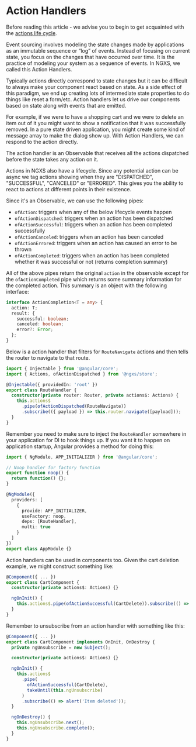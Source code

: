 # Action Handlers

Before reading this article - we advise you to begin to get acquainted with the [actions life cycle](actions-life-cycle.md).

Event sourcing involves modeling the state changes made by applications as an immutable sequence or “log” of events. Instead of focusing on current state, you focus on the changes that have occurred over time. It is the practice of modeling your system as a sequence of events. In NGXS, we called this Action Handlers.

Typically actions directly correspond to state changes but it can be difficult to always make your component react based on state. As a side effect of this paradigm, we end up creating lots of intermediate state properties to do things like reset a form/etc. Action handlers let us drive our components based on state along with events that are emitted.

For example, if we were to have a shopping cart and we were to delete an item out of it you might want to show a notification that it was successfully removed. In a pure state driven application, you might create some kind of message array to make the dialog show up. With Action Handlers, we can respond to the action directly.

The action handler is an Observable that receives all the actions dispatched before the state takes any action on it.

Actions in NGXS also have a lifecycle. Since any potential action can be async we tag actions showing when they are "DISPATCHED", "SUCCESSFUL", "CANCELED" or "ERRORED". This gives you the ability to react to actions at different points in their existence.

Since it's an Observable, we can use the following pipes:

* `ofAction`: triggers when any of the below lifecycle events happen
* `ofActionDispatched`: triggers when an action has been dispatched
* `ofActionSuccessful`: triggers when an action has been completed successfully
* `ofActionCanceled`: triggers when an action has been canceled
* `ofActionErrored`: triggers when an action has caused an error to be thrown
* `ofActionCompleted`: triggers when an action has been completed whether it was successful or not \(returns completion summary\)

All of the above pipes return the original `action` in the observable except for the `ofActionCompleted` pipe which returns some summary information for the completed action. This summary is an object with the following interface:

```typescript
interface ActionCompletion<T = any> {
  action: T;
  result: {
    successful: boolean;
    canceled: boolean;
    error?: Error;
  };
}
```

Below is a action handler that filters for `RouteNavigate` actions and then tells the router to navigate to that route.

```typescript
import { Injectable } from '@angular/core';
import { Actions, ofActionDispatched } from '@ngxs/store';

@Injectable({ providedIn: 'root' })
export class RouteHandler {
  constructor(private router: Router, private actions$: Actions) {
    this.actions$
      .pipe(ofActionDispatched(RouteNavigate))
      .subscribe(({ payload }) => this.router.navigate([payload]));
  }
}
```

Remember you need to make sure to inject the `RouteHandler` somewhere in your application for DI to hook things up. If you want it to happen on application startup, Angular provides a method for doing this:

```typescript
import { NgModule, APP_INITIALIZER } from '@angular/core';

// Noop handler for factory function
export function noop() {
  return function() {};
}

@NgModule({
  providers: [
    {
      provide: APP_INITIALIZER,
      useFactory: noop,
      deps: [RouteHandler],
      multi: true
    }
  ]
})
export class AppModule {}
```

Action handlers can be used in components too. Given the cart deletion example, we might construct something like:

```typescript
@Component({ ... })
export class CartComponent {
  constructor(private actions$: Actions) {}

  ngOnInit() {
    this.actions$.pipe(ofActionSuccessful(CartDelete)).subscribe(() => alert('Item deleted'));
  }
}
```

Remember to unsubscribe from an action handler with something like this:

```typescript
@Component({ ... })
export class CartComponent implements OnInit, OnDestroy {
  private ngUnsubscribe = new Subject();

  constructor(private actions$: Actions) {}

  ngOnInit() {
    this.actions$
      .pipe(
        ofActionSuccessful(CartDelete),
        takeUntil(this.ngUnsubscribe)
      )
      .subscribe(() => alert('Item deleted'));
  }

  ngOnDestroy() {
    this.ngUnsubscribe.next();
    this.ngUnsubscribe.complete();
  }
}
```

